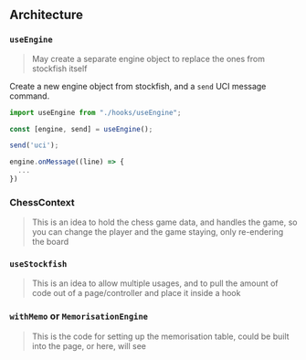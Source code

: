 ## Architecture

### `useEngine`

> May create a separate engine object to replace the ones from stockfish itself

Create a new engine object from stockfish, and a `send` UCI message command.

```jsx
import useEngine from "./hooks/useEngine";

const [engine, send] = useEngine();

send('uci');

engine.onMessage((line) => {
  ...
})
```

### ChessContext

> This is an idea to hold the chess game data, and handles the game, so you can change the player and the game staying, 
> only re-endering the board

### `useStockfish`

> This is an idea to allow multiple usages, and to pull the amount of code out of a page/controller
> and place it inside a hook

### `withMemo` or `MemorisationEngine`

> This is the code for setting up the memorisation table, could be built into the page, or here, will see
